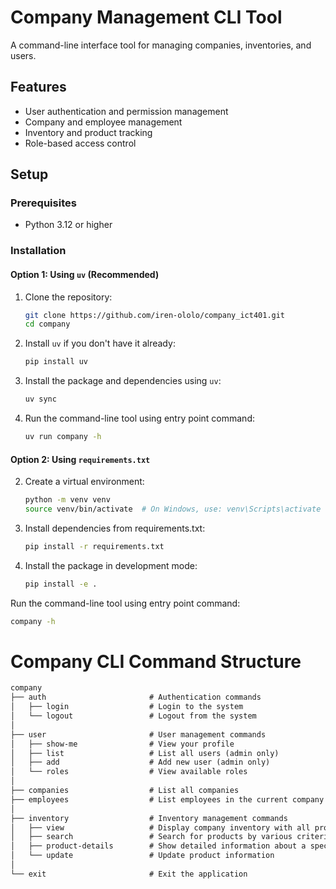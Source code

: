 # Company Management CLI Tool

A command-line interface tool for managing companies, inventories, and users.

## Features

- User authentication and permission management
- Company and employee management
- Inventory and product tracking
- Role-based access control

## Setup

### Prerequisites

- Python 3.12 or higher

### Installation

#### Option 1: Using `uv` (Recommended)

1. Clone the repository:
   ```bash
   git clone https://github.com/iren-ololo/company_ict401.git
   cd company
   ```

2. Install `uv` if you don't have it already:
   ```bash
   pip install uv
   ```

3. Install the package and dependencies using `uv`:
   ```bash
   uv sync
   ```

4. Run the command-line tool using entry point command:
   ```bash
   uv run company -h
   ```

#### Option 2: Using `requirements.txt`

2. Create a virtual environment:
   ```bash
   python -m venv venv
   source venv/bin/activate  # On Windows, use: venv\Scripts\activate
   ```

3. Install dependencies from requirements.txt:
   ```bash
   pip install -r requirements.txt
   ```

4. Install the package in development mode:
   ```bash
   pip install -e .
   ```

Run the command-line tool using entry point command:
   ```bash
   company -h
   ```

# Company CLI Command Structure

```md
company
├── auth                       # Authentication commands
│   ├── login                  # Login to the system
│   └── logout                 # Logout from the system
│
├── user                       # User management commands
│   ├── show-me                # View your profile
│   ├── list                   # List all users (admin only)
│   ├── add                    # Add new user (admin only)
│   └── roles                  # View available roles
│
├── companies                  # List all companies
├── employees                  # List employees in the current company
│
├── inventory                  # Inventory management commands
│   ├── view                   # Display company inventory with all products
│   ├── search                 # Search for products by various criteria
│   ├── product-details        # Show detailed information about a specific product
│   └── update                 # Update product information
│
└── exit                       # Exit the application
```
